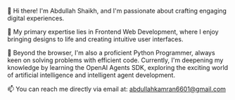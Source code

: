 👋 Hi there! I'm Abdullah Shaikh, and I'm passionate about crafting engaging digital experiences.

👀 My primary expertise lies in Frontend Web Development, where I enjoy bringing designs to life and creating intuitive user interfaces.

🌱 Beyond the browser, I'm also a proficient Python Programmer, always keen on solving problems with efficient code. Currently, I'm deepening my knowledge by learning the OpenAI Agents SDK, exploring the exciting world of artificial intelligence and intelligent agent development.

📫 You can reach me directly via email at: abdullahkamran6601@gmail.com
<!---
abdullahsheikh01/abdullahsheikh01 is a ✨ special ✨ repository because its `README.md` (this file) appears on your GitHub profile.
You can click the Preview link to take a look at your changes.
--->
